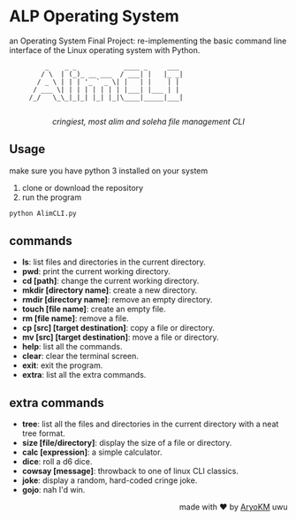 # ALP Operating System
an Operating System Final Project: re-implementing the basic command line interface of the Linux operating system with Python.

```
         _    _ _            ____ _     ___ 
        / \  | (_)_ __ ___  / ___| |   |_ _|
       / _ \ | | | '_ ` _ \| |   | |    | | 
      / ___ \| | | | | | | | |___| |___ | | 
     /_/   \_\_|_|_| |_| |_|\____|_____|___|
                               
```
<p align="center"><i>cringiest, most alim and soleha file management CLI</i></p>

## Usage
make sure you have python 3 installed on your system
1. clone or download the repository
2. run the program

```bash
python AlimCLI.py
```

## commands
- **ls**: list files and directories in the current directory.
- **pwd**: print the current working directory.
- **cd [path]**: change the current working directory.
- **mkdir [directory name]**: create a new directory.
- **rmdir [directory name]**: remove an empty directory.
- **touch [file name]**: create an empty file.
- **rm [file name]**: remove a file.
- **cp [src] [target destination]**: copy a file or directory.
- **mv [src] [target destination]**: move a file or directory.
- **help**: list all the commands.
- **clear**: clear the terminal screen.
- **exit**: exit the program.
- **extra**: list all the extra commands.

## extra commands
- **tree**: list all the files and directories in the current directory with a neat tree format.
- **size [file/directory]**: display the size of a file or directory.
- **calc [expression]**: a simple calculator.
- **dice**: roll a d6 dice.
- **cowsay [message]**: throwback to one of linux CLI classics.
- **joke**: display a random, hard-coded cringe joke.
- **gojo**: nah I'd win.

<p align="right">made with ❤️ by <a href="https://github.com/AryoKM">AryoKM</a> uwu</p>